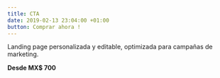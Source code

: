```yaml
---
title: CTA
date: 2019-02-13 23:04:00 +01:00
button: Comprar ahora !
---
```


Landing page personalizada y editable, optimizada para campañas de marketing.

**Desde MX$ 700**